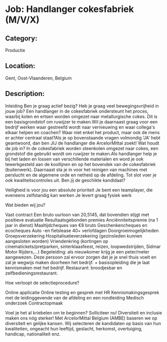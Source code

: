 # Job: Handlanger cokesfabriek (M/V/X)
## Category: 
Productie
## Location: 
Gent, Oost-Vlaanderen, Belgium
## Description:
Inleiding
Ben je graag actief bezig? Heb je graag veel bewegingsvrijheid in jouw job? Een handlanger in de cokesfabriek ondersteunt het proces, waarbij kolen en ertsen worden omgezet naar metallurgische cokes. Dit is een basisgrondstof om ruwijzer te maken.Wil je daarnaast graag voor een bedrijf werken waar gestreefd wordt naar vernieuwing en waar collega's elkaar helpen en coachen? Waar niet enkel het product, maar ook de mens er achter centraal staat?Als je op bovenstaande vragen volmondig 'JA' hebt geantwoord, dan ben JIJ de handlanger die ArcelorMittal zoekt!
Wat houdt de job in?
In de cokesfabriek worden steenkolen omgezet naar cokes, een grondstof die gebruikt wordt om ruwijzer te maken.Als handlanger help je bij het laden en lossen van verschillende materialen en word je ook tewerkgesteld aan de koollijnen en op het bovendek van de cokesfabriek (buitenwerk). Daarnaast sta je in voor het reinigen van machines met perslucht en de algemene orde en netheid op de afdeling. Tot slot voer je ook kwaliteitscontroles uit.
Ben jij de geschikte kandidaat?  

Veiligheid is voor jou een absolute prioriteit
Je bent een teamplayer, die eveneens zelfstandig kan werken
Je levert graag fysiek werk

Wat bieden wij jou?

Vast contract 
Een bruto uurloon van 20,5145, dat bovendien stijgt met positieve evaluatie
Resultaatsgebonden premies 
Anciënniteitspremie (na 1 jaar in dienst)
Maaltijdcheques van €8 bruto 
Geschenkencheques en ecocheques
Auto -en fietslease
40+ verlofdagen 
Doorgroeimogelijkheden
Groepsverzekering
Hospitalisatieverzekering (gezinsleden kunnen aangesloten worden) 
Vriendenkring (kortingen op cinematickets/pretparken, sinterklaasfeest, reizen, loopwedstrijden, Sidmar Motor Rijders,…)
Begeleiding: als nieuwkomer krijg je een peter/meter aangewezen. Deze persoon zal ervoor zorgen dat je je snel thuis voelt en zal je wegwijs maken doorheen het bedrijf. + basisopleiding die je laat kennismaken met het bedrijf. 
Restaurant: broodjesbar en zelfbedieningsrestaurant.

Hoe verloopt de selectieprocedure? 

Online applicatie 
Online testing en gesprek met HR
Kennismakingsgesprek met de leidinggevende van de afdeling en een rondleiding
Medisch onderzoek
Contractopmaak

Voel je het al kriebelen om te beginnen? Solliciteer nu! 
Diversiteit en inclusie maken ons nóg sterker!   Met ArcelorMittal Belgium (AMBE) baseren we op diversiteit en gelijke kansen. Wij selecteren de kandidaten op basis van hun kwaliteiten, ongeacht hun leeftijd, geslacht, herkomst, overtuiging, handicap, nationaliteit enz.
 
